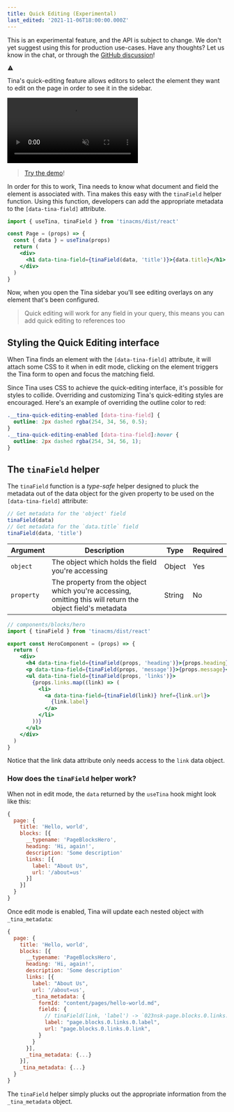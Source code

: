 ```yaml
---
title: Quick Editing (Experimental)
last_edited: '2021-11-06T18:00:00.000Z'
---
```


<div class="short-code-warning">
   <div>
      <p>This is an experimental feature, and the API is subject to change. We don't yet suggest using this for production use-cases. Have any thoughts? Let us know in the chat, or through the <a href="https://github.com/tinacms/tinacms/discussions/2250">GitHub discussion</a>!</p>
   </div>
   <svg stroke="currentColor" fill="currentColor" stroke-width="0" viewBox="0 0 512 512" height="1em" width="1em" xmlns="http://www.w3.org/2000/svg">
      <path d="M32 464h448L256 48 32 464zm248-64h-48v-48h48v48zm0-80h-48v-96h48v96z"></path>
   </svg>
</div>

Tina's quick-editing feature allows editors to select the element they want
to edit on the page in order to see it in the sidebar.

<video
className="video"
autoPlay="true"
loop
muted
playsInline><source
src="https://res.cloudinary.com/forestry-demo/video/upload/q_80,h_584/v1684344056/tina-io/docs/quick-edit-demo.mp4"
type="video/webm"
/><source
src="https://res.cloudinary.com/forestry-demo/video/upload/q_80,h_584/v1684344056/tina-io/docs/quick-edit-demo.mp4"
type="video/mp4"
/>
</video>

> [Try the demo](https://quick-edit-demo.vercel.app/admin#/~)!

In order for this to work, Tina needs to know what document and field the
element is associated with. Tina makes this easy with the `tinaField` helper
function. Using this function, developers can add the appropriate metadata
to the `[data-tina-field]` attribute.

```jsx
import { useTina, tinaField } from 'tinacms/dist/react'

const Page = (props) => {
  const { data } = useTina(props)
  return (
    <div>
      <h1 data-tina-field={tinaField(data, 'title')}>{data.title}</h1>
    </div>
  )
}
```

Now, when you open the Tina sidebar you'll see editing overlays on any element
that's been configured.

> Quick editing will work for any field in your query, this means you can add quick editing to references too

## Styling the Quick Editing interface

When Tina finds an element with the `[data-tina-field]` attribute, it will attach some CSS to it when in edit mode, clicking on the element triggers
the Tina form to open and focus the matching field.

Since Tina uses CSS to achieve the quick-editing interface, it's possible for styles to collide. Overriding and customizing Tina's
quick-editing styles are encouraged. Here's an example of overriding the outline color to red:

```css
.__tina-quick-editing-enabled [data-tina-field] {
  outline: 2px dashed rgba(254, 34, 56, 0.5);
}
.__tina-quick-editing-enabled [data-tina-field]:hover {
  outline: 2px dashed rgba(254, 34, 56, 1);
}
```

## The `tinaField` helper

The `tinaField` function is a _type-safe_ helper designed to pluck the metadata out of the data object for the given
property to be used on the `[data-tina-field]` attribute:

```js
// Get metadata for the 'object' field
tinaField(data)
// Get metadata for the `data.title` field
tinaField(data, 'title')
```

| Argument   | Description                                                                                                | Type   | Required |
| ---------- | ---------------------------------------------------------------------------------------------------------- | ------ | -------- |
| `object`   | The object which holds the field you're accessing                                                          | Object | Yes      |
| `property` | The property from the object which you're accessing, omitting this will return the object field's metadata | String | No       |

```jsx
// components/blocks/hero
import { tinaField } from 'tinacms/dist/react'

export const HeroComponent = (props) => {
  return (
    <div>
      <h4 data-tina-field={tinaField(props, 'heading')}>{props.heading}</h4>
      <p data-tina-field={tinaField(props, 'message')}>{props.message}</p>
      <ul data-tina-field={tinaField(props, 'links')}>
        {props.links.map((link) => (
          <li>
            <a data-tina-field={tinaField(link)} href={link.url}>
              {link.label}
            </a>
          </li>
        ))}
      </ul>
    </div>
  )
}
```

Notice that the link data attribute only needs access to the `link` data object.

### How does the `tinaField` helper work?

When not in edit mode, the `data` returned by the `useTina` hook might look like this:

```js
{
  page: {
    title: 'Hello, world',
    blocks: [{
      __typename: 'PageBlocksHero',
      heading: 'Hi, again!',
      description: 'Some description'
      links: [{
        label: "About Us",
        url: '/about=us'
      }]
    }]
  }
}
```

Once edit mode is enabled, Tina will update each nested object with `_tina_metadata`:

```js
{
  page: {
    title: 'Hello, world',
    blocks: [{
      __typename: 'PageBlocksHero',
      heading: 'Hi, again!',
      description: 'Some description'
      links: [{
        label: "About Us",
        url: '/about=us',
        _tina_metadata: {
          formId: "content/pages/hello-world.md",
          fields: {
            // tinaField(link, 'label') -> `023nsk-page.blocks.0.links.0.label`
            label: "page.blocks.0.links.0.label",
            url: "page.blocks.0.links.0.link",
          }
        }
      }],
      _tina_metadata: {...}
    }],
    _tina_metadata: {...}
  }
}
```

The `tinaField` helper simply plucks out the appropriate information from the `_tina_metadata` object.
